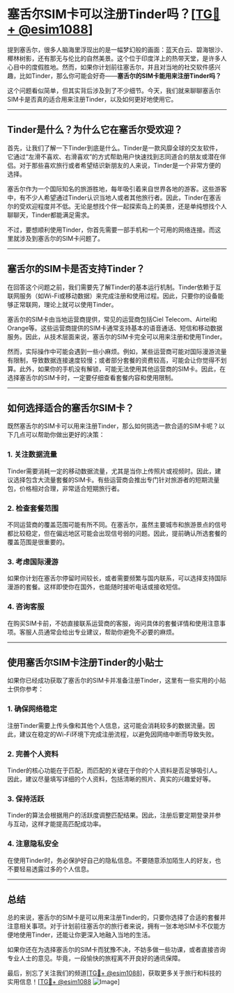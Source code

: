 # 塞舌尔SIM卡可以注册Tinder吗？[[TG💪+ @esim1088](https://t.me/s/esim1088)]

提到塞舌尔，很多人脑海里浮现出的是一幅梦幻般的画面：蓝天白云、碧海银沙、椰林树影，还有那无与伦比的自然美景。这个位于印度洋上的热带天堂，是许多人心目中的度假胜地。然而，如果你计划前往塞舌尔，并且对当地的社交软件感兴趣，比如Tinder，那么你可能会好奇——**塞舌尔的SIM卡能用来注册Tinder吗？**

这个问题看似简单，但其实背后涉及到了不少细节。今天，我们就来聊聊塞舌尔SIM卡是否真的适合用来注册Tinder，以及如何更好地使用它。

---

## Tinder是什么？为什么它在塞舌尔受欢迎？

首先，让我们了解一下Tinder到底是什么。Tinder是一款风靡全球的交友软件，它通过“左滑不喜欢、右滑喜欢”的方式帮助用户快速找到志同道合的朋友或潜在伴侣。对于那些喜欢旅行或者希望结识新朋友的人来说，Tinder是一个非常方便的选择。

塞舌尔作为一个国际知名的旅游胜地，每年吸引着来自世界各地的游客。这些游客中，有不少人希望通过Tinder认识当地人或者其他旅行者。因此，Tinder在塞舌尔的受欢迎程度并不低。无论是想找个伴一起探索岛上的美景，还是单纯想找个人聊聊天，Tinder都能满足需求。

不过，要想顺利使用Tinder，你首先需要一部手机和一个可用的网络连接。而这里就涉及到塞舌尔的SIM卡问题了。

---

## 塞舌尔的SIM卡是否支持Tinder？

在回答这个问题之前，我们需要先了解Tinder的基本运行机制。Tinder依赖于互联网服务（如Wi-Fi或移动数据）来完成注册和使用过程。因此，只要你的设备能够正常联网，理论上就可以使用Tinder。

塞舌尔的SIM卡由当地运营商提供，常见的运营商包括Ciel Telecom、Airtel和Orange等。这些运营商提供的SIM卡通常支持基本的语音通话、短信和移动数据服务。因此，从技术层面来说，塞舌尔的SIM卡完全可以用来注册和使用Tinder。

然而，实际操作中可能会遇到一些小麻烦。例如，某些运营商可能对国际漫游流量有限制，导致数据连接速度较慢；或者部分套餐的资费较高，可能会让你觉得不划算。此外，如果你的手机没有解锁，可能无法使用其他运营商的SIM卡。因此，在选择塞舌尔的SIM卡时，一定要仔细查看套餐内容和使用限制。

---

## 如何选择适合的塞舌尔SIM卡？

既然塞舌尔的SIM卡可以用来注册Tinder，那么如何挑选一款合适的SIM卡呢？以下几点可以帮助你做出更好的决策：

### 1. **关注数据流量**
   Tinder需要消耗一定的移动数据流量，尤其是当你上传照片或视频时。因此，建议选择包含大流量套餐的SIM卡。有些运营商会推出专门针对旅游者的短期流量包，价格相对合理，非常适合短期旅行者。

### 2. **检查套餐范围**
   不同运营商的覆盖范围可能有所不同。在塞舌尔，虽然主要城市和旅游景点的信号都比较稳定，但在偏远地区可能会出现信号弱的问题。因此，提前确认所选套餐的覆盖范围是很重要的。

### 3. **考虑国际漫游**
   如果你计划在塞舌尔停留时间较长，或者需要频繁与国内联系，可以选择支持国际漫游的套餐。这样即使你在国外，也能随时接听电话或接收短信。

### 4. **咨询客服**
   在购买SIM卡前，不妨直接联系运营商的客服，询问具体的套餐详情和使用注意事项。客服人员通常会给出专业建议，帮助你避免不必要的麻烦。

---

## 使用塞舌尔SIM卡注册Tinder的小贴士

如果你已经成功获取了塞舌尔的SIM卡并准备注册Tinder，这里有一些实用的小贴士供你参考：

### 1. **确保网络稳定**
   注册Tinder需要上传头像和其他个人信息，这可能会消耗较多的数据流量。因此，建议在稳定的Wi-Fi环境下完成注册流程，以避免因网络中断而导致失败。

### 2. **完善个人资料**
   Tinder的核心功能在于匹配，而匹配的关键在于你的个人资料是否足够吸引人。因此，建议尽量填写详细的个人资料，包括清晰的照片、真实的兴趣爱好等。

### 3. **保持活跃**
   Tinder的算法会根据用户的活跃度调整匹配结果。因此，注册后要定期登录并参与互动，这样才能提高匹配成功率。

### 4. **注意隐私安全**
   在使用Tinder时，务必保护好自己的隐私信息。不要随意添加陌生人的好友，也不要轻易透露过多的个人信息。

---

## 总结

总的来说，塞舌尔的SIM卡是可以用来注册Tinder的，只要你选择了合适的套餐并注意相关事项。对于计划前往塞舌尔的旅行者来说，拥有一张本地SIM卡不仅能方便地使用Tinder，还能让你更深入地融入当地的生活。

如果你还在为选择塞舌尔的SIM卡而犹豫不决，不妨多做一些功课，或者直接咨询专业人士的意见。毕竟，一段愉快的旅程离不开良好的通讯保障。

最后，别忘了关注我们的频道[[TG💪+ @esim1088](https://t.me/s/esim1088)]，获取更多关于旅行和科技的实用信息！[[TG💪+ @esim1088](https://t.me/s/esim1088) ![Image](https://i.postimg.cc/4NQfJmqS/Snipaste-2025-05-13-00-14-12.png)]